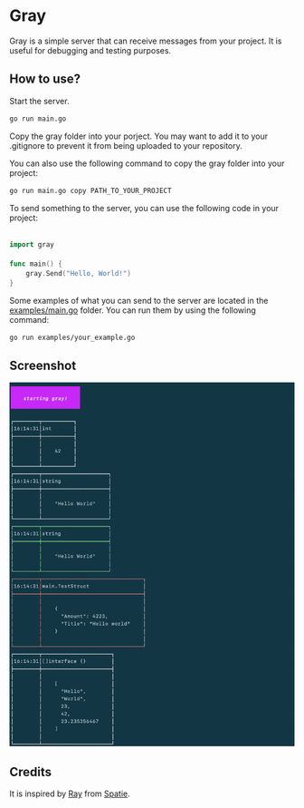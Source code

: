 # Gray
Gray is a simple server that can receive messages from your project. It is useful for debugging and testing purposes.

## How to use?
Start the server.
```bash
go run main.go
```

Copy the gray folder into your porject. You may want to add it to your .gitignore to prevent it from being uploaded to your repository.

You can also use the following command to copy the gray folder into your project:
```bash
go run main.go copy PATH_TO_YOUR_PROJECT
```

To send something to the server, you can use the following code in your project:
```go

import gray

func main() {
    gray.Send("Hello, World!")
}

```

Some examples of what you can send to the server are located in the [examples/main.go](examples/main.go) folder. You can run them by using the following command:
```bash
go run examples/your_example.go
```

## Screenshot
![Screenshot](assets/Screenshot.png)

## Credits
It is inspired by [Ray](https://myray.app/) from [Spatie](https://spatie.be/).
